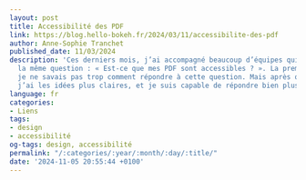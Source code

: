 ```yaml
---
layout: post
title: Accessibilité des PDF
link: https://blog.hello-bokeh.fr/2024/03/11/accessibilite-des-pdf
author: Anne-Sophie Tranchet
published_date: 11/03/2024
description: 'Ces derniers mois, j’ai accompagné beaucoup d’équipes qui se sont posés
  la même question : « Est-ce que mes PDF sont accessibles ? ». La première fois,
  je ne savais pas trop comment répondre à cette question. Mais après quelques recherches,
  j’ai les idées plus claires, et je suis capable de répondre bien plus précisément…'
language: fr
categories:
- Liens
tags:
- design
- accessibilité
og-tags: design, accessibilité
permalink: "/:categories/:year/:month/:day/:title/"
date: '2024-11-05 20:55:44 +0100'
---
```

